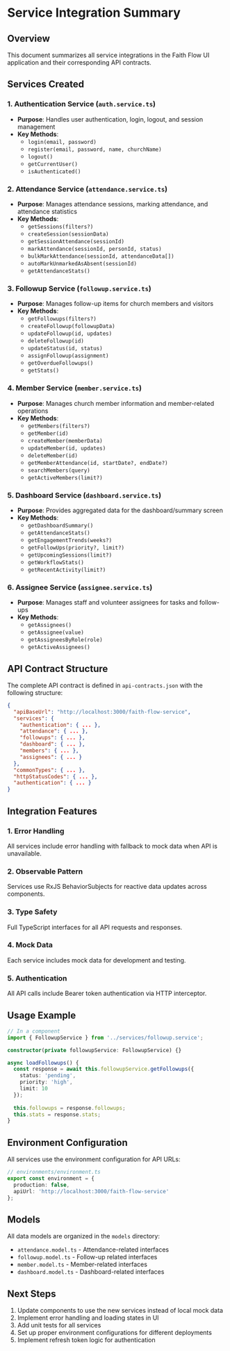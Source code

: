 # Service Integration Summary

## Overview
This document summarizes all service integrations in the Faith Flow UI application and their corresponding API contracts.

## Services Created

### 1. **Authentication Service** (`auth.service.ts`)
- **Purpose**: Handles user authentication, login, logout, and session management
- **Key Methods**:
  - `login(email, password)`
  - `register(email, password, name, churchName)`
  - `logout()`
  - `getCurrentUser()`
  - `isAuthenticated()`

### 2. **Attendance Service** (`attendance.service.ts`)
- **Purpose**: Manages attendance sessions, marking attendance, and attendance statistics
- **Key Methods**:
  - `getSessions(filters?)`
  - `createSession(sessionData)`
  - `getSessionAttendance(sessionId)`
  - `markAttendance(sessionId, personId, status)`
  - `bulkMarkAttendance(sessionId, attendanceData[])`
  - `autoMarkUnmarkedAsAbsent(sessionId)`
  - `getAttendanceStats()`

### 3. **Followup Service** (`followup.service.ts`)
- **Purpose**: Manages follow-up items for church members and visitors
- **Key Methods**:
  - `getFollowups(filters?)`
  - `createFollowup(followupData)`
  - `updateFollowup(id, updates)`
  - `deleteFollowup(id)`
  - `updateStatus(id, status)`
  - `assignFollowup(assignment)`
  - `getOverdueFollowups()`
  - `getStats()`

### 4. **Member Service** (`member.service.ts`)
- **Purpose**: Manages church member information and member-related operations
- **Key Methods**:
  - `getMembers(filters?)`
  - `getMember(id)`
  - `createMember(memberData)`
  - `updateMember(id, updates)`
  - `deleteMember(id)`
  - `getMemberAttendance(id, startDate?, endDate?)`
  - `searchMembers(query)`
  - `getActiveMembers(limit?)`

### 5. **Dashboard Service** (`dashboard.service.ts`)
- **Purpose**: Provides aggregated data for the dashboard/summary screen
- **Key Methods**:
  - `getDashboardSummary()`
  - `getAttendanceStats()`
  - `getEngagementTrends(weeks?)`
  - `getFollowUps(priority?, limit?)`
  - `getUpcomingSessions(limit?)`
  - `getWorkflowStats()`
  - `getRecentActivity(limit?)`

### 6. **Assignee Service** (`assignee.service.ts`)
- **Purpose**: Manages staff and volunteer assignees for tasks and follow-ups
- **Key Methods**:
  - `getAssignees()`
  - `getAssignee(value)`
  - `getAssigneesByRole(role)`
  - `getActiveAssignees()`

## API Contract Structure

The complete API contract is defined in `api-contracts.json` with the following structure:

```json
{
  "apiBaseUrl": "http://localhost:3000/faith-flow-service",
  "services": {
    "authentication": { ... },
    "attendance": { ... },
    "followups": { ... },
    "dashboard": { ... },
    "members": { ... },
    "assignees": { ... }
  },
  "commonTypes": { ... },
  "httpStatusCodes": { ... },
  "authentication": { ... }
}
```

## Integration Features

### 1. **Error Handling**
All services include error handling with fallback to mock data when API is unavailable.

### 2. **Observable Pattern**
Services use RxJS BehaviorSubjects for reactive data updates across components.

### 3. **Type Safety**
Full TypeScript interfaces for all API requests and responses.

### 4. **Mock Data**
Each service includes mock data for development and testing.

### 5. **Authentication**
All API calls include Bearer token authentication via HTTP interceptor.

## Usage Example

```typescript
// In a component
import { FollowupService } from '../services/followup.service';

constructor(private followupService: FollowupService) {}

async loadFollowups() {
  const response = await this.followupService.getFollowups({
    status: 'pending',
    priority: 'high',
    limit: 10
  });
  
  this.followups = response.followups;
  this.stats = response.stats;
}
```

## Environment Configuration

All services use the environment configuration for API URLs:

```typescript
// environments/environment.ts
export const environment = {
  production: false,
  apiUrl: 'http://localhost:3000/faith-flow-service'
};
```

## Models

All data models are organized in the `models` directory:
- `attendance.model.ts` - Attendance-related interfaces
- `followup.model.ts` - Follow-up related interfaces
- `member.model.ts` - Member-related interfaces
- `dashboard.model.ts` - Dashboard-related interfaces

## Next Steps

1. Update components to use the new services instead of local mock data
2. Implement error handling and loading states in UI
3. Add unit tests for all services
4. Set up proper environment configurations for different deployments
5. Implement refresh token logic for authentication